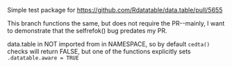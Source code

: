 Simple test package for https://github.com/Rdatatable/data.table/pull/5655

This branch functions the same, but does not require the PR--mainly, I want to demonstrate that the selfrefok() bug predates my PR.

data.table in NOT imported from in NAMESPACE, so by default `cedta()` checks will return FALSE, but one of the functions explicitly
sets `.datatable.aware = TRUE`
